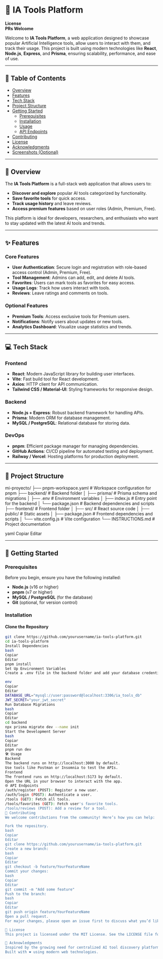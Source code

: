 # 🚀 IA Tools Platform

**License**  
**PRs Welcome**

Welcome to **IA Tools Platform**, a web application designed to showcase popular Artificial Intelligence tools, allow users to interact with them, and track their usage. This project is built using modern technologies like **React**, **Node.js**, **Express**, and **Prisma**, ensuring scalability, performance, and ease of use.

---

## 📌 Table of Contents
- [Overview](#overview)
- [Features](#features)
- [Tech Stack](#tech-stack)
- [Project Structure](#project-structure)
- [Getting Started](#getting-started)
  - [Prerequisites](#prerequisites)
  - [Installation](#installation)
  - [Usage](#usage)
  - [API Endpoints](#api-endpoints)
- [Contributing](#contributing)
- [License](#license)
- [Acknowledgments](#acknowledgments)
- [Screenshots (Optional)](#screenshots-optional)

---

## 🌟 Overview

The **IA Tools Platform** is a full-stack web application that allows users to:

- **Discover and explore** popular AI tools categorized by functionality.
- **Save favorite tools** for quick access.
- **Track usage history** and leave reviews.
- **Access premium features** based on user roles (Admin, Premium, Free).

This platform is ideal for developers, researchers, and enthusiasts who want to stay updated with the latest AI tools and trends.

---

## ✨ Features

### Core Features
- **User Authentication**: Secure login and registration with role-based access control (Admin, Premium, Free).
- **Tool Management**: Admins can add, edit, and delete AI tools.
- **Favorites**: Users can mark tools as favorites for easy access.
- **Usage Logs**: Track how users interact with tools.
- **Reviews**: Leave ratings and comments on tools.

### Optional Features
- **Premium Tools**: Access exclusive tools for Premium users.
- **Notifications**: Notify users about updates or new tools.
- **Analytics Dashboard**: Visualize usage statistics and trends.

---

## 💻 Tech Stack

### Frontend
- **React**: Modern JavaScript library for building user interfaces.
- **Vite**: Fast build tool for React development.
- **Axios**: HTTP client for API communication.
- **Tailwind CSS / Material-UI**: Styling frameworks for responsive design.

### Backend
- **Node.js + Express**: Robust backend framework for handling APIs.
- **Prisma**: Modern ORM for database management.
- **MySQL / PostgreSQL**: Relational database for storing data.

### DevOps
- **pnpm**: Efficient package manager for managing dependencies.
- **GitHub Actions**: CI/CD pipeline for automated testing and deployment.
- **Railway / Vercel**: Hosting platforms for production deployment.

---

## 📂 Project Structure

mi-proyecto/ ├── pnpm-workspace.yaml # Workspace configuration for pnpm ├── backend/ # Backend folder │ ├── prisma/ # Prisma schema and migrations │ ├── .env # Environment variables │ ├── index.js # Entry point for the backend │ └── package.json # Backend dependencies and scripts ├── frontend/ # Frontend folder │ ├── src/ # React source code │ ├── public/ # Static assets │ ├── package.json # Frontend dependencies and scripts │ └── vite.config.js # Vite configuration └── INSTRUCTIONS.md # Project documentation

yaml
Copiar
Editar

---

## 🚀 Getting Started

### Prerequisites
Before you begin, ensure you have the following installed:
- **Node.js** (v16 or higher)
- **pnpm** (v7 or higher)
- **MySQL / PostgreSQL** (for the database)
- **Git** (optional, for version control)

### Installation

#### Clone the Repository
```bash
git clone https://github.com/yourusername/ia-tools-platform.git
cd ia-tools-platform
Install Dependencies
bash
Copiar
Editar
pnpm install
Set Up Environment Variables
Create a .env file in the backend folder and add your database credentials:

env
Copiar
Editar
DATABASE_URL="mysql://user:password@localhost:3306/ia_tools_db"
JWT_SECRET="your_jwt_secret"
Run Database Migrations
bash
Copiar
Editar
cd backend
npx prisma migrate dev --name init
Start the Development Server
bash
Copiar
Editar
pnpm run dev
🛠️ Usage
Backend
The backend runs on http://localhost:3000 by default.
Use tools like Postman or Insomnia to test the APIs.
Frontend
The frontend runs on http://localhost:5173 by default.
Open the URL in your browser to interact with the app.
🌐 API Endpoints
/auth/register (POST): Register a new user.
/auth/login (POST): Authenticate a user.
/tools (GET): Fetch all tools.
/tools/favorites (GET): Fetch user's favorite tools.
/tools/reviews (POST): Add a review for a tool.
🤝 Contributing
We welcome contributions from the community! Here’s how you can help:

Fork the repository.
bash
Copiar
Editar
git clone https://github.com/yourusername/ia-tools-platform.git
Create a new branch:
bash
Copiar
Editar
git checkout -b feature/YourFeatureName
Commit your changes:
bash
Copiar
Editar
git commit -m "Add some feature"
Push to the branch:
bash
Copiar
Editar
git push origin feature/YourFeatureName
Open a pull request.
For major changes, please open an issue first to discuss what you’d like to change.

📜 License
This project is licensed under the MIT License. See the LICENSE file for details.

🙏 Acknowledgments
Inspired by the growing need for centralized AI tool discovery platforms.
Built with ❤️ using modern web technologies.


